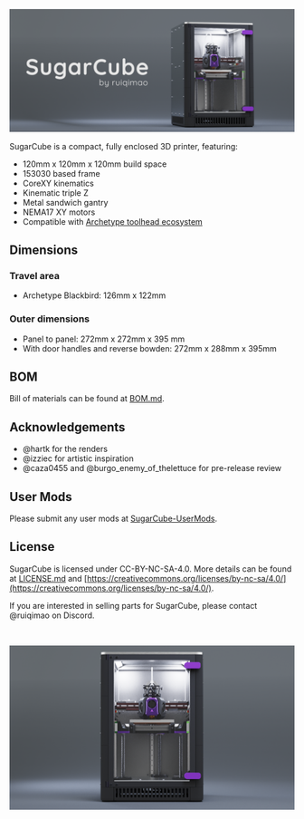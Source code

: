 ![Banner](Images/Banner.png)

SugarCube is a compact, fully enclosed 3D printer, featuring:

* 120mm x 120mm x 120mm build space
* 153030 based frame
* CoreXY kinematics
* Kinematic triple Z
* Metal sandwich gantry
* NEMA17 XY motors
* Compatible with [Archetype toolhead ecosystem](https://github.com/Armchair-Heavy-Industries/Archetype)

## Dimensions

### Travel area
* Archetype Blackbird: 126mm x 122mm

### Outer dimensions

* Panel to panel: 272mm x 272mm x 395 mm
* With door handles and reverse bowden: 272mm x 288mm x 395mm

## BOM

Bill of materials can be found at [BOM.md](BOM.md).

## Acknowledgements

* @hartk for the renders
* @izziec for artistic inspiration
* @caza0455 and @burgo_enemy_of_thelettuce for pre-release review

## User Mods

Please submit any user mods at [SugarCube-UserMods](https://github.com/ruiqimao/SugarCube-UserMods).

## License

SugarCube is licensed under CC-BY-NC-SA-4.0. More details can be found at [LICENSE.md](LICENSE.md) and [https://creativecommons.org/licenses/by-nc-sa/4.0/](https://creativecommons.org/licenses/by-nc-sa/4.0/).

If you are interested in selling parts for SugarCube, please contact @ruiqimao on Discord.

<br>

![Render](Images/Render.png)
